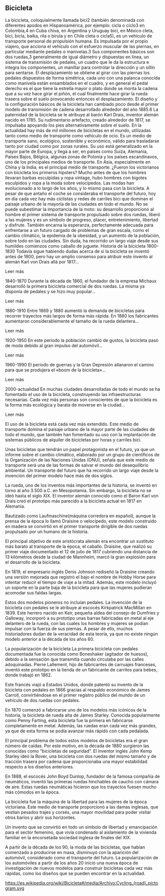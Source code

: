 Bicicleta
---------
La bicicleta, coloquialmente llamada bici2​ (también denominada con diferentes apodos en Hispanoamérica, por ejemplo: cicla o ciclo3​ en Colombia,4​ en Cuba chiva, en Argentina y Uruguay bici, en México cleta, bici, bicla, baika, rila o birula y en Chile cleta o cicla5​), es un vehículo de transporte personal de propulsión humana. Es impulsada por el propio viajero, que acciona el vehículo con el esfuerzo muscular de las piernas, en particular mediante pedales o manivelas.3​ Sus componentes básicos son dos ruedas,3​ generalmente de igual diámetro y dispuestas en línea, un sistema de transmisión de pedales, un cuadro que le da la estructura e integra los componentes, un manillar para controlar la dirección y un sillín para sentarse. El desplazamiento se obtiene al girar con las piernas los pedales dispuestos de forma simétrica, cada uno con una palanca conocida como manivela están ensamblados en el cuadro, y en general el pedal derecho es el que tiene la estrella mayor o plato donde se monta la cadena que a su vez hace girar el piñón, el cual finalmente hace girar la rueda trasera sobre el suelo provocando entonces el desplazamiento. El diseño y la configuración básicos de la bicicleta han cambiado poco desde el primer modelo de transmisión de cadena desarrollado alrededor del año 1885.6​
La paternidad de la bicicleta se le atribuye al barón Karl Drais, inventor alemán nacido en 1785. Su rudimentario artefacto, creado alrededor de 1817, se impulsaba apoyando los pies alternativamente sobre el suelo. En la actualidad hay más de mil millones de bicicletas en el mundo, utilizadas tanto como medio de transporte como vehículo de ocio.
Es un medio de transporte sano, ecológico, sostenible y económico, válido para trasladarse tanto por ciudad como por zonas rurales. Su uso está generalizado en la mayor parte de Europa, y llega a ser, en países como Suiza, Alemania, Países Bajos, Bélgica, algunas zonas de Polonia y los países escandinavos, uno de los principales medios de transporte. En Asia, especialmente en China y la India, es el principal medio de transporte.
¿Fueron los victorianos con bicicleta los primeros hipsters? Mucho antes de que los hombres llevaran barbas esculpidas y ropa vintage, hubo hombres con bigotes esculpidos y ropa a la moda sobre velocípedos. Las modas han evolucionado a lo largo de los años, y lo mismo pasa con la bicicleta. A pesar de que antaño el coche se consideraba el transporte del futuro, hoy en día cada vez hay más ciclistas y redes de carriles bici que dominan el paisaje urbano de la mayoría de las ciudades en todo el mundo.
No se puede subestimar la importancia de la moto: su desarrollo proporcionó al hombre el primer sistema de transporte propulsado sobre dos ruedas, liberó a las mujeres y es un símbolo de progreso, placer, entretenimiento, libertad y disfrute. También encarna la esperanza, perfectamente adecuada para enfrentarse a un futuro cargado de problemas de gran escala, como el cambio climático, la epidemia de la obesidad, y un aumento de la población, sobre todo en las ciudades. Sin duda, ha recorrido un largo viaje desde sus humildes comienzos como caballo de juguete.
Historia de la bicicleta
1800-1830
Todavía sigue habiendo dudas acerca de si la bicicleta se inventó antes de 1800, pero hay un amplio consenso para atribuir este invento al alemán Karl von Drais allá por 1817…

Leer más

1840-1870
Durante la década de 1860, el fundador de la empresa Michaux desarrolló la primera bicicleta comercial de dos ruedas. La misma ya disponía de pedales y se hizo muy popular…

Leer más

1880-1910
Entre 1869 y 1880 aumentó la demanda de bicicletas para recorrer trayectos más largos de forma más rápida. En 1880 los fabricantes aumentaron considerablemente el tamaño de la rueda delantera…

Leer más

1920-1950
En este período la población cambió de gustos, la bicicleta pasó de moda debido al gran impulso del automóvil…

Leer más

1960-1990
El período de guerras y la Gran Depresión allanaron el camino para que se produjera el «boom de la bicicleta»…

Leer más

2000-actualidad
En muchas ciudades desarrolladas de todo el mundo se ha fomentado el uso de la bicicleta, construyendo las infraestructuras necesarias. Cada vez más personas son conscientes de que la bicicleta es la forma más ecológica y barata de moverse en la ciudad…

Leer más

 El uso de la bicicleta está cada vez más extendido. Este medio de transporte domina el paisaje urbano de la mayor parte de las ciudades de todo el mundo, que también han fomentado su uso con la implantación de sistemas públicos de alquiler de bicicletas por horas y carriles bici.

Unas bicicletas que tendrán un papel protagonista en el futuro, ya que un informe sobre el cambio climático, elaborado por un grupo de científicos de la Organización de las Naciones Unidas (ONU), señala que este medio de transporte será una de las formas de salvar el mundo del desequilibrio ambiental. Un transporte del futuro que ha recorrido un largo viaje desde la invención del primer modelo hace más de dos siglos.

La rueda, uno de los inventos más importantes de la historia, se inventó en torno al año 3.500 a.C. en Mesopotamia. Sin embargo, la bicicleta no se ideó hasta el siglo XIX. El inventor alemán conocido como el Baron Karl von Drais creó el prototipo más parecido a la bicicleta actual en 1817 en Alemania.


Bautizado como Laufmaschine(máquina corredora en español), aunque la prensa de la época lo llamó Draisine o velocípedo, este modelo construido en madera se convirtió en el primer transporte dirigible de dos ruedas propulsado por un humano de la historia.

El principal objetivo de este aristócrata alemán era encontrar un sustituto más barato al transporte de la época, el caballo. Draisine, que realizó su primer viaje documentado el 12 de julio de 1817 cubriendo una distancia de 13 kilómetros desde la ciudad de Mannheim, marcó la gran explosión para el desarrollo de la bicicleta.

En 1819, el empresario inglés Denis Johnson rediseñó la Draisine creando una versión mejorada que registró el bajo el nombre de Hobby Horse para intentar reducir el tiempo de viaje a la mitad. Además, este modelo incluyó un soporte en la parte baja de la bicicleta para que las mujeres pudieran acomodar sus faldas largas.

Estos dos modelos pioneros no incluían pedales. La invención de la bicicleta con pedales se le atribuye al escocés Kirkpatrick MacMillan en 1839. Este herrero nacido en Keir, pequeña aldea del consejo de Dumfries y Galloway, incorporó a su prototipo unas barras fabricadas en metal al eje delantero de la rueda, con las cuales los hombres y mujeres se podían impulsar con la fuerza de sus piernas. A pesar de ello, muchos historiadores dudan de la veracidad de esta teoría, ya que no existe ningún modelo anterior a la década de los años 60.

La popularización de la bicicleta
La primera bicicleta con pedales documentada fue la conocida como Boneshaker (agitador de huesos), debido a la sensación que transmitía cuando circulaba por las calles adoquinadas. Pierre Lallement, hijo de fabricantes de carruajes franceses, inventó este prototipo en la tienda de un fabricante de carritos para bebes, donde trabajó en 1862.

Este francés viajó a Estados Unidos, donde patentó su invento de la bicicleta con pedales en 1866 gracias al respaldo económico de James Carroll, convirtiéndose en el primer registro público del mundo de un vehículo de dos ruedas con pedales.

En 1870 comenzó a fabricarse uno de los modelos más icónicos de la historia, la bicicleta de rueda alta de James Starley. Conocida popularmente como Penny Farting, esta bicicleta fue la primera en fabricarse completamente en metal. Además, las ruedas eran cada vez más grandes, ya que de esta forma se podía avanzar más rápido con cada pedalada.

El principal problema de todos estos modelos de bicicletas era el gran número de caídas. Por este motivo, en la década de 1880 surgieron las conocidas como “bicicletas de seguridad”. El inventor inglés John Kemp Starley ideó la Rover, una bicicleta con dos ruedas del mismo tamaño y de tracción trasera por cadena que proporcionaba una mayor estabilidad respecto a los diseños anteriores.

En 1888, el escocés John Boyd Dunlop, fundador de la famosa compañía de neumáticos, inventó las primeras ruedas hinchables de caucho con cámara de aire. Estas ruedas neumáticas hicieron que los trayectos fuesen mucho más cómodos en la época.

La bicicleta fue la máquina de la libertad para las mujeres de la época victoriana. Este medio de transporte proporcionó a las damas inglesas, que vestían pesados trajes y corsés, una mayor movilidad para poder visitar otros barios y abrir sus horizontes.

Un invento que se convirtió en todo un símbolo de libertad y emancipación para el sector femenino, que vivía condenado al aislamiento de la vivienda familiar en la encorsetada sociedad inglesa de finales del XIX.

A partir de la década de los 90, la moda de las bicicletas, que habían comenzado a producirse en masa, disminuyó con la aparición del automóvil, considerado como el transporte del futuro. La popularización de los automóviles a partir de los años 20 inició una nueva época de investigación de nuevos modelos para construir bicicletas cada vez más rápidas, como los diseños que se pueden encontrar en la actualidad.


https://es.wikipedia.org/wiki/Bicicleta#/media/Archivo:Cycling_(road)_pictogram.svg
